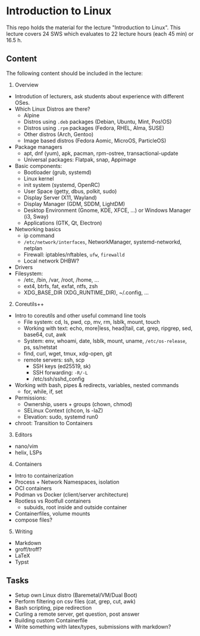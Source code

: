 # Introduction to Linux

This repo holds the material for the lecture "Introduction to Linux".
This lecture covers 24 SWS which evaluates to 22 lecture hours (each 45 min) or 16.5 h.

## Content

The following content should be included in the lecture:

1. Overview
  - Introdution of lecturers, ask students about experience with different OSes.
  - Which Linux Distros are there?
    - Alpine
    - Distros using `.deb` packages (Debian, Ubuntu, Mint, Pos!OS)
    - Distros using `.rpm` packages (Fedora, RHEL, Alma, SUSE)
    - Other distros (Arch, Gentoo)
    - Image based distros (Fedora Aomic, MicroOS, ParticleOS)
  - Package managers
    - apt, dnf (yum), apk, pacman, rpm-ostree, transactional-update
    - Universal packages: Flatpak, snap, Appimage
  - Basic components:
    - Bootloader (grub, systemd)
    - Linux kernel
    - init system (systemd, OpenRC)
    - User Space (getty, dbus, polkit, sudo)
    - Display Server (X11, Wayland)
    - Display Manager (GDM, SDDM, LightDM)
    - Desktop Environment (Gnome, KDE, XFCE, ...) or Windows Manager (i3, Sway)
    - Applications (GTK, Qt, Electron)
  - Networking basics
    - ip command
    - `/etc/network/interfaces`, NetworkManager, systemd-networkd, netplan
    - Firewall: iptables/nftables, `ufw`, `firewalld`
    - Local network DHBW?
  - Drivers
  - Filesystem:
    - /etc, /bin, /var, /root, /home, ...
    - ext4, btrfs, fat, exfat, ntfs, zsh
    - XDG_BASE_DIR (XDG_RUNTIME_DIR), ~/.config, ...
2. Coreutils++
  - Intro to coreutils and other useful command line tools
    - File system: cd, ls, pwd, cp, mv, rm, lsblk, mount, touch
    - Working with text: echo, more|less, head|tail, cat, grep, ripgrep, sed, base64, cut, awk
    - System: env, whoami, date, lsblk, mount, uname, `/etc/os-release`, ps, ss/netstat
    - find, curl, wget, tmux, xdg-open, git
    - remote servers: ssh, scp
      - SSH keys (ed25519, sk)
      - SSH forwarding: `-R/-L`
      - /etc/ssh/sshd_config
  - Working with bash, pipes & redirects, variables, nested commands
    - for, while, if, set
  - Permissions:
    - Ownership, users + groups (chown, chmod)
    - SELinux Context (chcon, ls -laZ)
    - Elevation: sudo, systemd run0
  - chroot: Transition to Containers
3. Editors
  - nano/vim
  - helix, LSPs
4. Containers
  - Intro to containerization
  - Process + Network Namespaces, isolation
  - OCI containers
  - Podman vs Docker (client/server architecture)
  - Rootless vs Rootfull containers
    - subuids, root inside and outside container
  - Containerfiles, volume mounts
  - compose files?
5. Writing
  - Markdown
  - groff/troff?
  - LaTeX
  - Typst

## Tasks
- Setup own Linux distro (Baremetal/VM/Dual Boot)
- Perform filtering on csv files (cat, grep, cut, awk)
- Bash scripting, pipe redirection
- Curling a remote server, get question, post answer
- Building custom Containerfile
- Write something with latex/types, submissions with markdown?
